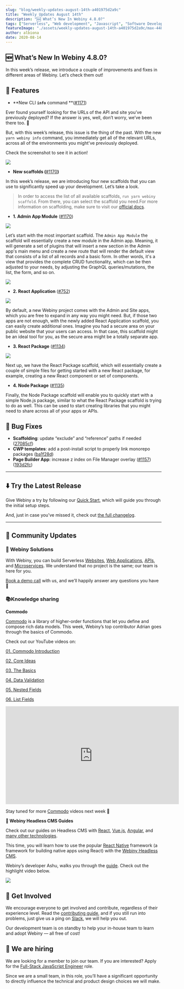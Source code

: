 ```yaml
---
slug: "blog/weekly-updates-august-14th-a401975d2a9c"
title: "Weekly Updates August 14th"
description: "🆕 What’s New In Webiny 4.8.0?"
tags: ["Serverless", "Web development", "Javascript", "Software Development", "GraphQL"]
featureImage: "./assets/weekly-updates-august-14th-a401975d2a9c/max-4480-1IHSqVUePwDEgk5NhGJWiwQ.png"
author: albiona
date: 2020-08-14
---
```



## 🆕 What’s New In Webiny 4.8.0?

In this week’s release, we introduce a couple of improvements and fixes in different areas of Webiny. Let’s check them out!

## 🚀 Features

* **New CLI **`info`** command **([#1171](https://github.com/webiny/webiny-js/pull/1171))

Ever found yourself looking for the URLs of the API and site you’ve previously deployed? If the answer is yes, well, don’t worry, we’ve been there too. 🙂

But, with this week’s release, this issue is the thing of the past. With the new `yarn webiny info` command, you immediately get all of the relevant URLs, across all of the environments you might've previously deployed.

Check the screenshot to see it in action!

![](./assets/weekly-updates-august-14th-a401975d2a9c/max-1524-1liG7ehFTN7g0KQG3QVlZsQ.png)

* **New scaffolds (**[#1170](https://github.com/webiny/webiny-js/pull/1170)**)**

In this week’s release, we are introducing four new scaffolds that you can use to significantly speed up your development. Let’s take a look.

> In order to access the list of all available scaffolds, `run yarn webiny scaffold`. From there, you can select the scaffold you need.For more information on scaffolding, make sure to visit our [official docs](https://docs.webiny.com/docs/deep-dive/cli/creating-a-scaffold-plugin/#introduction-to-scaffolding).


* **1. Admin App Module** ([#1170](https://github.com/webiny/webiny-js/pull/1170))

![](./assets/weekly-updates-august-14th-a401975d2a9c/max-1612-1tM-DnLYZWl0OiptCyb9Ypw.png)

Let’s start with the most important scaffold. The `Admin App Module` the scaffold will essentially create a new module in the Admin app. Meaning, it will generate a set of plugins that will insert a new section in the Admin app's main menu and create a new route that will render the default view that consists of a list of all records and a basic form. In other words, it's a view that provides the complete CRUD functionality, which can be then adjusted to your needs, by adjusting the GraphQL queries/mutations, the list, the form, and so on.

![](./assets/weekly-updates-august-14th-a401975d2a9c/max-1992-15qt2-DJIUOVRrEjjxd46Rg.png)

* **2. React Application** ([#752](https://github.com/webiny/webiny-js/pull/752))

![](./assets/weekly-updates-august-14th-a401975d2a9c/max-1030-18r5SH9s59YRggJzp-ygNAg.png)

By default, a new Webiny project comes with the Admin and Site apps, which you are free to expand in any way you might need. But, if those two apps are not enough, with the newly added React Application scaffold, you can easily create additional ones. Imagine you had a secure area on your public website that your users can access. In that case, this scaffold might be an ideal tool for you, as the secure area might be a totally separate app.

* **3. React Package** ([#1134](https://github.com/webiny/webiny-js/pull/1134))

![](./assets/weekly-updates-august-14th-a401975d2a9c/max-1062-11T2ADKfZQnRIUsXg9ZEjcQ.png)

Next up, we have the React Package scaffold, which will essentially create a couple of simple files for getting started with a new React package, for example, creating a new React component or set of components.

* **4. Node Package** ([#1135](https://github.com/webiny/webiny-js/pull/1135))

Finally, the Node Package scaffold will enable you to quickly start with a simple Node.js package, similar to what the React Package scaffold is trying to do as well. This can be used to start creating libraries that you might need to share across all of your apps or APIs.

## 🐞 Bug Fixes

* **Scaffolding**: update “exclude” and “reference” paths if needed ([27085cf](https://github.com/webiny/webiny-js/commit/27085cf96a612f47956d68fb54fd0ed7b7d24823))
* **CWP templates**: add a post-install script to properly link monorepo packages ([ba1f28d](https://github.com/webiny/webiny-js/commit/ba1f28d9508f224bdc1af31e5b3b36e64af2256f))
* **Page Builder App**: increase z index on File Manager overlay ([#1157](https://github.com/webiny/webiny-js/issues/1157)) ([193d2fc](https://github.com/webiny/webiny-js/commit/193d2fcd0e2f460652760d3f1b909c4287ce9798))

---

## ⬇️ Try the Latest Release

Give Webiny a try by following our [Quick Start](https://docs.webiny.com/docs/get-started/quick-start), which will guide you through the initial setup steps.

And, just in case you’ve missed it, check out [the full changelog](https://github.com/webiny/webiny-js/releases/tag/v4.8.0).

---

## 🙌 Community Updates

### 🔭 Webiny Solutions

With Webiny, you can build Serverless [Websites](https://www.webiny.com/use-case/serverless-websites/), [Web Applications](https://www.webiny.com/use-case/serverless-web-applications/), [APIs](https://www.webiny.com/use-case/serverless-graphql-api/), and [Microservices](https://www.webiny.com/use-case/microservices/). We understand that no project is the same; our team is here for you.

[Book a demo call](https://calendly.com/webiny/30min) with us, and we’ll happily answer any questions you have 🚀

### 📚Knowledge sharing

**Commodo**

[Commodo](https://github.com/webiny/commodo) is a library of higher-order functions that let you define and compose rich data models. This week, Webiny’s top contributor Adrian goes through the basics of Commodo.

Check out our YouTube videos on:

[01. Commodo Introduction](https://youtu.be/i9xRDdqCzjk)

[02. Core Ideas](https://youtu.be/RpTWltA2d4I)

[03. The Basics](https://youtu.be/NbSmE2EFP3Y)

[04. Data Validation](https://youtu.be/sVCTIp9sng0)

[05. Nested Fields](https://youtu.be/_j73mzITXao)

[06. List Fields](https://youtu.be/4xzZu74inRM)

<iframe width="560" height="315" src="https://www.youtube.com/embed/i9xRDdqCzjk" frameborder="0" allow="accelerometer; autoplay; clipboard-write; encrypted-media; gyroscope; picture-in-picture" allowfullscreen></iframe><br/>

Stay tuned for more [Commodo](https://github.com/webiny/commodo) videos next week 🚀

**🚥 Webiny Headless CMS Guides**

Check out our guides on Headless CMS with [React](https://docs.webiny.com/docs/guides/headless-react-tutorial), [Vue.js](https://docs.webiny.com/docs/guides/headless-vuejs-tutorial), [Angular](https://docs.webiny.com/docs/guides/headless-angular-tutorial), and [many other technologies](https://docs.webiny.com/docs/guides/headless-gatsby-tutorial).

This time, you will learn how to use the popular [React Native](https://reactnative.dev/) framework (a framework for building native apps using React) with the [Webiny Headless CMS](https://docs.webiny.com/docs/webiny-apps/headless-cms/features/content-modeling).

Webiny’s developer Ashu, walks you through the [guide](https://docs.webiny.com/docs/guides/headless-react-native-tutorial). Check out the highlight video below.

![](./assets/weekly-updates-august-14th-a401975d2a9c/max-600-11CbwJA6m-U_zN3EhEUtYtQ.gif)

## 🤝 Get Involved

We encourage everyone to get involved and contribute, regardless of their experience level. Read the [contributing guide](https://github.com/webiny/webiny-js/blob/master/CONTRIBUTING.md), and if you still run into problems, just give us a ping on [Slack](https://www.webiny.com/slack), we will help you out.

Our development team is on standby to help your in-house team to learn and adopt Webiny — all free of cost!

## 🚀 We are hiring

We are looking for a member to join our team.
If you are interested? Apply for the [Full-Stack JavaScript Engineer](https://careers.webiny.com/full-stack-javascript-engineer/en) role.

Since we are a small team, in this role, you’ll have a significant opportunity to directly influence the technical and product design choices we will make.